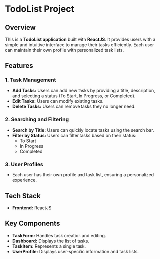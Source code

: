 # TodoList Project

## Overview
This is a **TodoList application** built with **ReactJS**. It provides users with a simple and intuitive interface to manage their tasks efficiently. Each user can maintain their own profile with personalized task lists.

## Features
### 1. Task Management
- **Add Tasks:** Users can add new tasks by providing a title, description, and selecting a status (To Start, In Progress, or Completed).
- **Edit Tasks:** Users can modify existing tasks.
- **Delete Tasks:** Users can remove tasks they no longer need.

### 2. Searching and Filtering
- **Search by Title:** Users can quickly locate tasks using the search bar.
- **Filter by Status:** Users can filter tasks based on their status:
  - To Start
  - In Progress
  - Completed

### 3. User Profiles
- Each user has their own profile and task list, ensuring a personalized experience.

## Tech Stack
- **Frontend:** ReactJS

## Key Components
- **TaskForm:** Handles task creation and editing.
- **Dashboard:** Displays the list of tasks.
- **TaskItem:** Represents a single task.
- **UserProfile:** Displays user-specific information and task lists.








